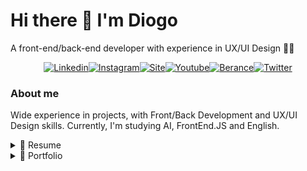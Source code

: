 <h1>Hi there 👋 I'm Diogo</h1>
 <p>A front-end/back-end developer with experience in UX/UI Design 👨‍💻</p>
 
  <p style="display: flex;justify-content: center; text-align: center; width: 100%;">
  <a style="display:inline-block" href="https://www.linkedin.com/in/dgsoares/" target="_blank"><img alt="Linkedin" src="https://github-production-user-asset-6210df.s3.amazonaws.com/25693566/251623217-58d38f53-ad3d-488d-b15e-42247b1dcc7b.png" alt="Linkedin DgSoares" />
  </a>
   <a style="display:inline-block" href="https://www.instagram.com/dgsoaresdev/" target="_blank"><img alt="Instagram" src="https://github-production-user-asset-6210df.s3.amazonaws.com/25693566/251626479-3530ff3d-3306-4c15-9eac-84e0296918e1.png" alt="Instagram DgSoares" />
   </a>
   <a style="display:inline-block" href="https://www.diogosoares.com.br" target="_blank"><img alt="Site" src="https://github-production-user-asset-6210df.s3.amazonaws.com/25693566/251626547-b3d0dbde-5cd4-4397-a7e2-d3e37cfe32c1.png" alt="Site DgSoares" />
   </a>
   <a style="display:inline-block" href="https://www.youtube.com/channel/UCdDwg5HMemMlUMtsqH-bfyA" target="_blank"><img alt="Youtube" src="https://github-production-user-asset-6210df.s3.amazonaws.com/25693566/251626639-65c13a12-60b9-4a92-a56d-b8d2713561df.png" alt="Youtube DgSoares" />
   </a>
   <a style="display:inline-block" href="https://www.behance.net/dgsoares" target="_blank"><img alt="Berance" src="https://github-production-user-asset-6210df.s3.amazonaws.com/25693566/251626928-dc7ec870-3bd5-4c6f-9fe9-0b8aacf0c91b.png" alt="Behance DgSoares" />
   </a>
   <a style="display:inline-block" href="https://twitter.com/DgSoaresDev" target="_blank"><img alt="Twitter" src="https://github-production-user-asset-6210df.s3.amazonaws.com/25693566/251626795-d35d87cc-0872-4eb7-ade3-9f68a50d80a9.png" alt="Twitter DgSoares" />
   </a>
    </p>


<h3>About me</h3>
<p>Wide experience in projects, with Front/Back Development and UX/UI Design skills. Currently, I'm studying AI, FrontEnd.JS and English.</p>
<details>
<summary>📃 Resume</summary>
<br>
Well, you asked for it!
</details>

<details>
<summary>💼 Portfolio</summary>
<br>
Well, you asked for it!
</details>

<!--
**dgsoaresdev/dgsoaresdev** is a ✨ _special_ ✨ repository because its `README.md` (this file) appears on your GitHub profile.

Here are some ideas to get you started:

- 🔭 I’m currently working on ...
- 🌱 I’m currently learning ...
- 👯 I’m looking to collaborate on ...
- 🤔 I’m looking for help with ...
- 💬 Ask me about ...
- 📫 How to reach me: ...
- 😄 Pronouns: ...
- ⚡ Fun fact: ...
-->
